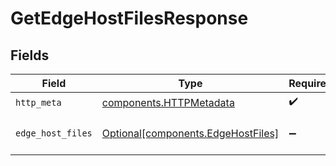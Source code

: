 # GetEdgeHostFilesResponse


## Fields

| Field                                                                          | Type                                                                           | Required                                                                       | Description                                                                    |
| ------------------------------------------------------------------------------ | ------------------------------------------------------------------------------ | ------------------------------------------------------------------------------ | ------------------------------------------------------------------------------ |
| `http_meta`                                                                    | [components.HTTPMetadata](../../models/components/httpmetadata.md)             | :heavy_check_mark:                                                             | N/A                                                                            |
| `edge_host_files`                                                              | [Optional[components.EdgeHostFiles]](../../models/components/edgehostfiles.md) | :heavy_minus_sign:                                                             | a list of EdgeFileInspectResponse objects                                      |